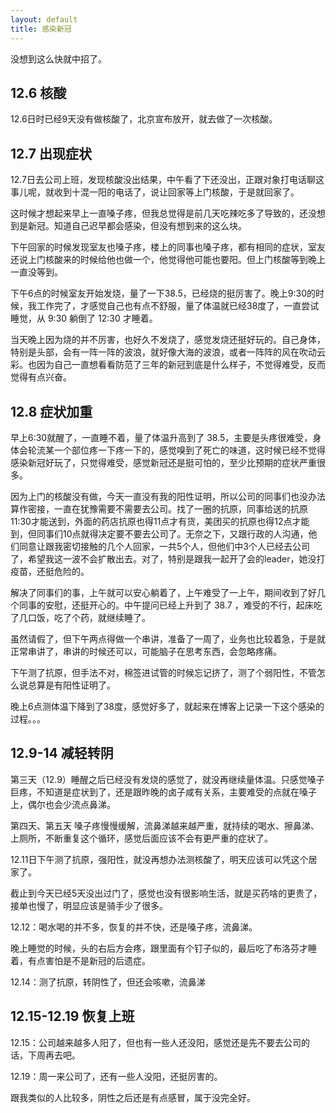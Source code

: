 ```yaml
---
layout: default
title: 感染新冠
---
```


没想到这么快就中招了。

## 12.6 核酸
12.6日时已经9天没有做核酸了，北京宣布放开，就去做了一次核酸。

## 12.7 出现症状
12.7日去公司上班，发现核酸没出结果，中午看了下还没出，正跟对象打电话聊这事儿呢，就收到十混一阳的电话了，说让回家等上门核酸，于是就回家了。

这时候才想起来早上一直嗓子疼，但我总觉得是前几天吃辣吃多了导致的，还没想到是新冠。知道自己迟早都会感染，但没有想到来的这么块。

下午回家的时候发现室友也嗓子疼，楼上的同事也嗓子疼，都有相同的症状，室友还说上门核酸来的时候给他也做一个，他觉得他可能也要阳。但上门核酸等到晚上一直没等到。

下午6点的时候室友开始发烧，量了一下38.5，已经烧的挺厉害了。晚上9:30的时候，我工作完了，才感觉自己也有点不舒服，量了体温就已经38度了，一直尝试睡觉，从 9:30 躺倒了 12:30 才睡着。

当天晚上因为烧的并不厉害，也好久不发烧了，感觉发烧还挺好玩的。自己身体，特别是头部，会有一阵一阵的波浪，就好像大海的波浪，或者一阵阵的风在吹动云彩。也因为自己一直想看看防范了三年的新冠到底是什么样子，不觉得难受，反而觉得有点兴奋。

## 12.8 症状加重
早上6:30就醒了，一直睡不着，量了体温升高到了 38.5，主要是头疼很难受，身体会轮流某一个部位疼一下疼一下的，感觉嗅到了死亡的味道，这时候已经不觉得感染新冠好玩了，只觉得难受，感觉新冠还是挺可怕的，至少比预期的症状严重很多。

因为上门的核酸没有做，今天一直没有我的阳性证明，所以公司的同事们也没办法算作密接，一直在犹豫需要不需要去公司。找了一圈的抗原，同事给送的抗原11:30才能送到，外面的药店抗原也得11点才有货，美团买的抗原也得12点才能到，但同事们10点就得决定要不要去公司了。无奈之下，又跟行政的人沟通，他们同意让跟我密切接触的几个人回家，一共5个人，但他们中3个人已经去公司了，希望我这一波不会扩散出去。对了，特别是跟我一起开了会的leader，她没打疫苗，还挺危险的。

解决了同事们的事，上午就可以安心躺着了，上午难受了一上午，期间收到了好几个同事的安慰，还挺开心的。中午提问已经上升到了 38.7 ，难受的不行，起床吃了几口饭，吃了个药，就继续睡了。

虽然请假了，但下午两点得做一个串讲，准备了一周了，业务也比较着急，于是就正常串讲了，串讲的时候还可以，可能脑子在思考东西，会忽略疼痛。

下午测了抗原，但手法不对，棉签进试管的时候忘记挤了，测了个弱阳性，不管怎么说总算是有阳性证明了。

晚上6点测体温下降到了38度，感觉好多了，就起来在博客上记录一下这个感染的过程。。。

## 12.9-14 减轻转阴
第三天（12.9）睡醒之后已经没有发烧的感觉了，就没再继续量体温。只感觉嗓子巨疼，不知道是症状到了，还是跟昨晚的卤子咸有关系，主要难受的点就在嗓子上，偶尔也会少流点鼻涕。

第四天、第五天 嗓子疼慢慢缓解，流鼻涕越来越严重，就持续的喝水、擦鼻涕、上厕所，不断重复这个循环，感觉后面应该不会有更严重的症状了。

12.11日下午测了抗原，强阳性，就没再想办法测核酸了，明天应该可以凭这个居家了。

截止到今天已经5天没出过门了，感觉也没有很影响生活，就是买药啥的更贵了，接单也慢了，明显应该是骑手少了很多。

12.12：喝水喝的并不多，恢复的并不快，还是嗓子疼，流鼻涕。

晚上睡觉的时候，头的右后方会疼，跟里面有个钉子似的，最后吃了布洛芬才睡着，有点害怕是不是新冠的后遗症。

12.14：测了抗原，转阴性了，但还会咳嗽，流鼻涕

## 12.15-12.19 恢复上班
12.15：公司越来越多人阳了，但也有一些人还没阳，感觉还是先不要去公司的话，下周再去吧。

12.19：周一来公司了，还有一些人没阳，还挺厉害的。

跟我类似的人比较多，阴性之后还是有点感冒，属于没完全好。
